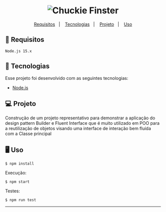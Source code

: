  <h1 align="center">
    <img alt="Chuckie Finster" title="Code" src="https://i.pinimg.com/originals/49/75/86/497586976df92a1b7658f930c1bc299e.png" />
</h1>

<p align="center">
    <a href="#-requisitos">Requisitos</a>&nbsp;&nbsp;&nbsp;|&nbsp;&nbsp;&nbsp;
    <a href="#-tecnologias">Tecnologias</a>&nbsp;&nbsp;&nbsp;|&nbsp;&nbsp;&nbsp;
    <a href="#-projeto">Projeto</a>&nbsp;&nbsp;&nbsp;|&nbsp;&nbsp;&nbsp;
    <a href="#-uso">Uso</a>
</p>

## :memo: Requisitos

`Node.js 15.x`

## 🚀 Tecnologias

Esse projeto foi desenvolvido com as seguintes tecnologias:

- [Node.js](https://nodejs.org/en/)

## 💻 Projeto

Construção de um projeto representativo para demonstrar a aplicação do design pattern Builder e Fluent Interface que é muito utilizado em POO para a reutilização de objetos visando uma interface de interação bem fluída com a Classe principal

## 🖥️ Uso

```
$ npm install
```

Execução:

```
$ npm start
```

Testes:

```
$ npm run test
```

---
